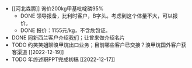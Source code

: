 - [[河北森腾]] 询价200kg甲基吡啶磷95%
	- DONE 领导报备，比利时客户，B字头。考虑到这个体量不大，可以报价。
	- DONE 报价：1155元/kg，不含危包证。
- DONE 同新西兰客户介绍我们；让曾来做介绍名片
- TODO 约笑笑姐聊溴甲烷出口业务；目前哪些客户已交接？溴甲烷国外客户获客渠道 [[2022-12-19]]
- TODO 年终述职PPT完成初稿 [[2022-12-17]]